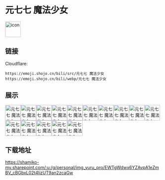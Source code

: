 # 元七七 魔法少女
<img src="https://emoji.shojo.cn/bili/src/元七七 魔法少女/icon.png" width="50" height="50" alt="icon">

## 链接
Cloudflare:
```
https://emoji.shojo.cn/bili/src/元七七 魔法少女
https://emoji.shojo.cn/bili/webp/元七七 魔法少女
```
## 展示
<img src="https://emoji.shojo.cn/bili/src/元七七 魔法少女/元七七 魔法少女-摸鱼.png" width="50" height="50" alt="元七七 魔法少女-摸鱼"><img src="https://emoji.shojo.cn/bili/src/元七七 魔法少女/元七七 魔法少女-cool.png" width="50" height="50" alt="元七七 魔法少女-cool"><img src="https://emoji.shojo.cn/bili/src/元七七 魔法少女/元七七 魔法少女-ok.png" width="50" height="50" alt="元七七 魔法少女-ok"><img src="https://emoji.shojo.cn/bili/src/元七七 魔法少女/元七七 魔法少女-点赞.png" width="50" height="50" alt="元七七 魔法少女-点赞"><img src="https://emoji.shojo.cn/bili/src/元七七 魔法少女/元七七 魔法少女-笑死.png" width="50" height="50" alt="元七七 魔法少女-笑死"><img src="https://emoji.shojo.cn/bili/src/元七七 魔法少女/元七七 魔法少女-小丑.png" width="50" height="50" alt="元七七 魔法少女-小丑"><img src="https://emoji.shojo.cn/bili/src/元七七 魔法少女/元七七 魔法少女-干饭.png" width="50" height="50" alt="元七七 魔法少女-干饭"><img src="https://emoji.shojo.cn/bili/src/元七七 魔法少女/元七七 魔法少女-v50.png" width="50" height="50" alt="元七七 魔法少女-v50"><img src="https://emoji.shojo.cn/bili/src/元七七 魔法少女/元七七 魔法少女-no.png" width="50" height="50" alt="元七七 魔法少女-no"><img src="https://emoji.shojo.cn/bili/src/元七七 魔法少女/元七七 魔法少女-加油.png" width="50" height="50" alt="元七七 魔法少女-加油"><img src="https://emoji.shojo.cn/bili/src/元七七 魔法少女/元七七 魔法少女-干杯.png" width="50" height="50" alt="元七七 魔法少女-干杯"><img src="https://emoji.shojo.cn/bili/src/元七七 魔法少女/元七七 魔法少女-在忙.png" width="50" height="50" alt="元七七 魔法少女-在忙"><img src="https://emoji.shojo.cn/bili/src/元七七 魔法少女/元七七 魔法少女-你好.png" width="50" height="50" alt="元七七 魔法少女-你好"><img src="https://emoji.shojo.cn/bili/src/元七七 魔法少女/元七七 魔法少女-晚安.png" width="50" height="50" alt="元七七 魔法少女-晚安"><img src="https://emoji.shojo.cn/bili/src/元七七 魔法少女/元七七 魔法少女-随缘.png" width="50" height="50" alt="元七七 魔法少女-随缘">

## 下载地址

https://shamiko-my.sharepoint.com/:u:/g/personal/img_yuru_pro/EWTgWdwx6YZAvpA1eZmBV_cBGbxL02t4lizUT9an2zcaGw